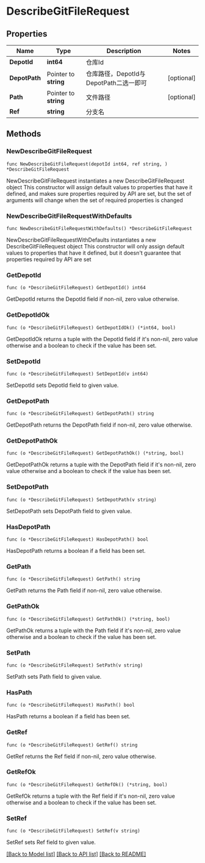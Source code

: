 # DescribeGitFileRequest

## Properties

Name | Type | Description | Notes
------------ | ------------- | ------------- | -------------
**DepotId** | **int64** | 仓库Id | 
**DepotPath** | Pointer to **string** | 仓库路径，DepotId与DepotPath二选一即可 | [optional] 
**Path** | Pointer to **string** | 文件路径 | [optional] 
**Ref** | **string** | 分支名 | 

## Methods

### NewDescribeGitFileRequest

`func NewDescribeGitFileRequest(depotId int64, ref string, ) *DescribeGitFileRequest`

NewDescribeGitFileRequest instantiates a new DescribeGitFileRequest object
This constructor will assign default values to properties that have it defined,
and makes sure properties required by API are set, but the set of arguments
will change when the set of required properties is changed

### NewDescribeGitFileRequestWithDefaults

`func NewDescribeGitFileRequestWithDefaults() *DescribeGitFileRequest`

NewDescribeGitFileRequestWithDefaults instantiates a new DescribeGitFileRequest object
This constructor will only assign default values to properties that have it defined,
but it doesn't guarantee that properties required by API are set

### GetDepotId

`func (o *DescribeGitFileRequest) GetDepotId() int64`

GetDepotId returns the DepotId field if non-nil, zero value otherwise.

### GetDepotIdOk

`func (o *DescribeGitFileRequest) GetDepotIdOk() (*int64, bool)`

GetDepotIdOk returns a tuple with the DepotId field if it's non-nil, zero value otherwise
and a boolean to check if the value has been set.

### SetDepotId

`func (o *DescribeGitFileRequest) SetDepotId(v int64)`

SetDepotId sets DepotId field to given value.


### GetDepotPath

`func (o *DescribeGitFileRequest) GetDepotPath() string`

GetDepotPath returns the DepotPath field if non-nil, zero value otherwise.

### GetDepotPathOk

`func (o *DescribeGitFileRequest) GetDepotPathOk() (*string, bool)`

GetDepotPathOk returns a tuple with the DepotPath field if it's non-nil, zero value otherwise
and a boolean to check if the value has been set.

### SetDepotPath

`func (o *DescribeGitFileRequest) SetDepotPath(v string)`

SetDepotPath sets DepotPath field to given value.

### HasDepotPath

`func (o *DescribeGitFileRequest) HasDepotPath() bool`

HasDepotPath returns a boolean if a field has been set.

### GetPath

`func (o *DescribeGitFileRequest) GetPath() string`

GetPath returns the Path field if non-nil, zero value otherwise.

### GetPathOk

`func (o *DescribeGitFileRequest) GetPathOk() (*string, bool)`

GetPathOk returns a tuple with the Path field if it's non-nil, zero value otherwise
and a boolean to check if the value has been set.

### SetPath

`func (o *DescribeGitFileRequest) SetPath(v string)`

SetPath sets Path field to given value.

### HasPath

`func (o *DescribeGitFileRequest) HasPath() bool`

HasPath returns a boolean if a field has been set.

### GetRef

`func (o *DescribeGitFileRequest) GetRef() string`

GetRef returns the Ref field if non-nil, zero value otherwise.

### GetRefOk

`func (o *DescribeGitFileRequest) GetRefOk() (*string, bool)`

GetRefOk returns a tuple with the Ref field if it's non-nil, zero value otherwise
and a boolean to check if the value has been set.

### SetRef

`func (o *DescribeGitFileRequest) SetRef(v string)`

SetRef sets Ref field to given value.



[[Back to Model list]](../README.md#documentation-for-models) [[Back to API list]](../README.md#documentation-for-api-endpoints) [[Back to README]](../README.md)



